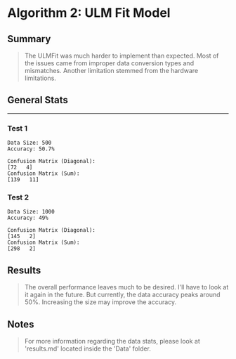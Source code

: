 # Algorithm 2: ULM Fit Model

## Summary

> The ULMFit was much harder to implement than expected. Most of the issues came from improper data conversion types and mismatches. Another limitation stemmed from the hardware limitations.

## General Stats

___

### Test 1

    Data Size: 500
    Accuracy: 50.7%
    
    Confusion Matrix (Diagonal): 
    [72   4]
    Confusion Matrix (Sum): 
    [139   11]

### Test 2

    Data Size: 1000
    Accuracy: 49%
    
    Confusion Matrix (Diagonal): 
    [145   2]
    Confusion Matrix (Sum): 
    [298   2]

## Results

> The overall performance leaves much to be desired. I'll have to look at it again in the future. But currently, the data accuracy peaks around 50%. Increasing the size may improve the accuracy.

## Notes

> For more information regarding the data stats, please look at 'results.md' located inside the 'Data' folder.
